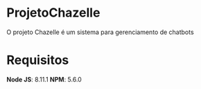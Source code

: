# ProjetoChazelle

O projeto Chazelle é um sistema para gerenciamento de chatbots

# Requisitos

**Node JS**: 8.11.1
**NPM**: 5.6.0

